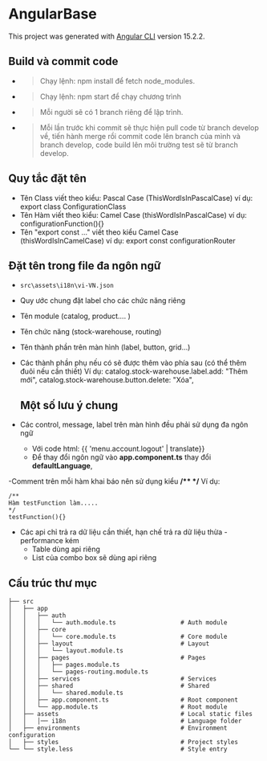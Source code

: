 # AngularBase

This project was generated with [Angular CLI](https://github.com/angular/angular-cli) version 15.2.2.

## Build và commit code

- > Chạy lệnh: npm install để fetch node_modules.
- > Chạy lệnh: npm start để chạy chương trình
- > Mỗi người sẽ có 1 branch riêng để lập trình.
- > Mỗi lần trước khi commit sẽ thực hiện pull code từ branch develop về, tiến hành merge rồi commit code lên branch của mình và branch develop, code build lên môi trường test sẽ từ branch develop.

## Quy tắc đặt tên

- Tên Class viết theo kiểu: Pascal Case (ThisWordIsInPascalCase) ví dụ: export class ConfigurationClass
- Tên Hàm viết theo kiểu: Camel Case (thisWordIsInPascalCase) ví dụ: configurationFunction(){}
- Tên "export const ..." viết theo kiểu Camel Case (thisWordIsInCamelCase) ví dụ: export const configurationRouter

## Đặt tên trong file đa ngôn ngữ

- `src\assets\i18n\vi-VN.json`
- Quy ước chung đặt label cho các chức năng riêng
- Tên module (catalog, product…. )
- Tên chức năng (stock-warehouse, routing)
- Tên thành phần trên màn hình (label, button, grid…)
- Các thành phần phụ nếu có sẽ được thêm vào phía sau (có thể thêm đuôi nếu cần thiết)
  Ví dụ: catalog.stock-warehouse.label.add: "Thêm mới", catalog.stock-warehouse.button.delete: "Xóa",

  ## Một số lưu ý chung

- Các control, message, label trên màn hình đều phải sử dụng đa ngôn ngữ
  - Với code html: {{ 'menu.account.logout' | translate}}
  - Để thay đổi ngôn ngữ vào **app.component.ts** thay đổi **defaultLanguage**,

-Comment trên mỗi hàm khai báo nên sử dụng kiểu <strong>/\*\* \*/</strong>
Ví dụ:

```
/**
Hàm testFunction làm.....
*/
testFunction(){}
```

- Các api chỉ trả ra dữ liệu cần thiết, hạn chế trả ra dữ liệu thừa - performance kém
  - Table dùng api riêng
  - List của combo box sẽ dùng api riêng

## Cấu trúc thư mục

```
├── src
│   ├── app
│   │   ├── auth
│   │   │   └── auth.module.ts                  # Auth module
│   │   ├── core
│   │   │   └── core.module.ts                  # Core module
│   │   ├── layout                              # Layout
│   │   │   └── layout.module.ts
│   │   ├── pages                               # Pages
│   │   │   ├── pages.module.ts
│   │   │   └── pages-routing.module.ts
│   │   ├── services                            # Services
│   │   ├── shared                              # Shared
│   │   │   └── shared.module.ts
│   │   ├── app.component.ts                    # Root component
│   │   └── app.module.ts                       # Root module
│   ├── assets                                  # Local static files
│   │   │── i18n                                # Language folder
│   ├── environments                            # Environment configuration
│   ├── styles                                  # Project styles
└── └── style.less                              # Style entry
```
